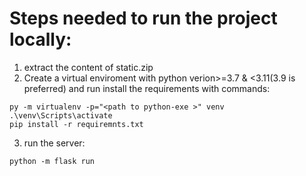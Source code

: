 # Steps needed to run the project locally: 
1. extract the content of static.zip
2. Create a virtual enviroment with python verion>=3.7 & <3.11(3.9 is preferred) and run install the requirements with commands:
```
py -m virtualenv -p="<path to python-exe >" venv
.\venv\Scripts\activate
pip install -r requiremnts.txt
```
3. run the server:
```
python -m flask run
```

